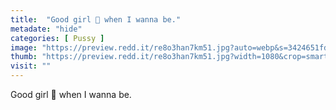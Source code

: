 ```yaml
---
title:  "Good girl 💜 when I wanna be."
metadate: "hide"
categories: [ Pussy ]
image: "https://preview.redd.it/re8o3han7km51.jpg?auto=webp&s=3424651fd7f577c9e072b8c351b0015fe826b5da"
thumb: "https://preview.redd.it/re8o3han7km51.jpg?width=1080&crop=smart&auto=webp&s=c18d60dacea264aa75ba4319a2a26b5537feb38d"
visit: ""
---
```

Good girl 💜 when I wanna be.
